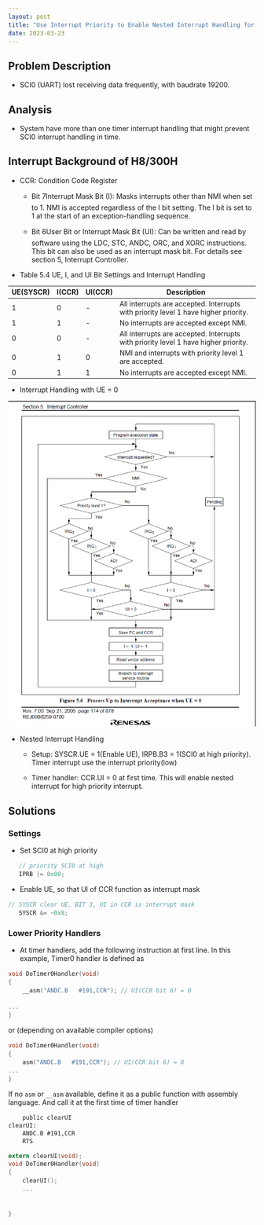```yaml
---
layout: post
title: "Use Interrupt Priority to Enable Nested Interrupt Handling for H8/300H"
date: 2023-03-23
---
```


## Problem Description

* SCI0 (UART) lost receiving data frequently, with baudrate 19200.  

## Analysis

* System have more than one timer interrupt handling that might prevent SCI0 interrupt handling in time.  

## Interrupt Background of H8/300H

* CCR: Condition Code Register
  * Bit 7Interrupt Mask Bit (I): Masks interrupts other than NMI when set to 1. NMI is
accepted regardless of the I bit setting. The I bit is set to 1 at the start of an exception-handling
sequence.

  * Bit 6User Bit or Interrupt Mask Bit (UI): Can be written and read by software using the
LDC, STC, ANDC, ORC, and XORC instructions. This bit can also be used as an interrupt
mask bit. For details see section 5, Interrupt Controller.

* Table 5.4 UE, I, and UI Bit Settings and Interrupt Handling

| UE(SYSCR) | I(CCR) | UI(CCR) | Description                                                                        |
|-----------|--------|---------|------------------------------------------------------------------------------------|
| 1         | 0      | -       | All interrupts are accepted. Interrupts with priority level 1 have higher priority.|
| 1         | 1      | -       | No interrupts are accepted except NMI.                                             |
| 0         | 0      | -       | All interrupts are accepted. Interrupts with priority level 1 have higher priority.|
| 0         | 1      | 0       | NMI and interrupts with priority level 1 are accepted.                             |
| 0         | 1      | 1       | No interrupts are accepted except NMI.                                             |

* Interrupt Handling with UE = 0

![H8 Interupt Handling](./2023-03-23/H8_Interrupt_handling.png)

* Nested Interrupt Handling
  * Setup: SYSCR.UE = 1(Enable UE), IRPB.B3 = 1(SCI0 at high priority).  Timer interrupt use the interrupt priority(low)

  * Timer handler: CCR.UI = 0 at first time.  This will enable nested interrupt for high priority interrupt.
  
## Solutions

### Settings

* Set SCI0 at high priority

```c
   // priority SCI0 at high
   IPRB |= 0x08;
```

* Enable UE, so that UI of CCR function as interrupt mask

```c
// SYSCR clear UE, BIT 3, UI in CCR is interrupt mask
   SYSCR &= ~0x8;
```

### Lower Priority Handlers

* At timer handlers, add the following instruction at first line.  In this example, Timer0 handler is defined as

```c
void DoTimer0Handler(void)
{
    __asm("ANDC.B   #191,CCR"); // UI(CCR bit 6) = 0

...
}
```

or (depending on available compiler options)

```c
void DoTimer0Handler(void)
{
    asm("ANDC.B   #191,CCR"); // UI(CCR bit 6) = 0
...
}
```

If no `asm` or `__asm` available, define it as a public function with assembly language.  And call it at the first time of timer handler

```s20
    public clearUI
clearUI:
    ANDC.B #191,CCR
    RTS
```

```c
extern clearUI(void);
void DoTimer0Handler(void)
{
    clearUI();
    ...


}    
```
